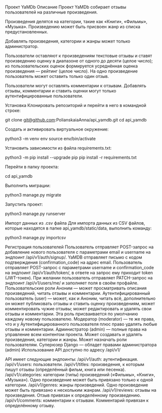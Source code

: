 Проект YaMDb
Описание
Проект YaMDb собирает отзывы пользователей на различные произведения.

Произведения делятся на категории, такие как «Книги», «Фильмы», «Музыка». Произведению может быть присвоен жанр из списка предустановленных.

Добавлять произведения, категории и жанры может только администратор.

Пользователи оставляют к произведениям текстовые отзывы и ставят произведению оценку в диапазоне от одного до десяти (целое число); из пользовательских оценок формируется усреднённая оценка произведения — рейтинг (целое число). На одно произведение пользователь может оставить только один отзыв.

Пользователи могут оставлять комментарии к отзывам. Добавлять отзывы, комментарии и ставить оценки могут только аутентифицированные пользователи.

Установка
Клонировать репозиторий и перейти в него в командной строке:

git clone git@github.com:PolianskaiaAnna/api_yamdb.git cd api_yamdb

Cоздать и активировать виртуальное окружение:

python3 -m venv env source env/bin/activate

Установить зависимости из файла requirements.txt:

python3 -m pip install --upgrade pip pip install -r requirements.txt

Перейти в папку проекта:

cd api_yamdb

Выполнить миграции:

python3 manage.py migrate

Запустить проект:

python3 manage.py runserver

Импорт данных из .csv файла
Для импорта данных из CSV файлов, которые находятся в папке api_yamdb/static/data, выполнить команду:

python3 manage.py importcsv

Регистрация пользователей
Пользователь отправляет POST-запрос на добавление нового пользователя с параметрами email и username на эндпоинт /api/v1/auth/signup/. YaMDB отправляет письмо с кодом подтверждения (confirmation_code) на адрес email.
Пользователь отправляет POST-запрос с параметрами username и confirmation_code на эндпоинт /api/v1/auth/token/, в ответе на запрос ему приходит token (JWT-токен).
При желании пользователь отправляет PATCH-запрос на эндпоинт /api/v1/users/me/ и заполняет поля в своём профайле.
Пользовательские роли
Аноним — может просматривать описания произведений, читать отзывы и комментарии.
Аутентифицированный пользователь (user) — может, как и Аноним, читать всё, дополнительно он может публиковать отзывы и ставить оценку произведениям, может комментировать чужие отзывы; может редактировать и удалять свои отзывы и комментарии. Эта роль присваивается по умолчанию каждому новому пользователю.
Модератор (moderator) — те же права, что и у Аутентифицированного пользователя плюс право удалять любые отзывы и комментарии.
Администратор (admin) — полные права на управление всем контентом проекта. Может создавать и удалять произведения, категории и жанры. Может назначать роли пользователям.
Суперюзер Django — обладет правами администратора (admin)
Использование
API доступно по адресу /api/v1/

API имеет следующие эндпоинты:
/api/v1/auth: аутентификация.
/api/v1/users: пользователи.
/api/v1/titles: произведения, к которым пишут отзывы (определённый фильм, книга или песенка).
/api/v1/categories: категории (типы) произведений («Фильмы», «Книги», «Музыка»). Одно произведение может быть привязано только к одной категории.
/api/v1/genres: жанры произведений. Одно произведение может быть привязано к нескольким жанрам.
/api/v1/reviews: отзывы на произведения. Отзыв привязан к определённому произведению.
/api/v1/comments: комментарии к отзывам. Комментарий привязан к определённому отзыву.